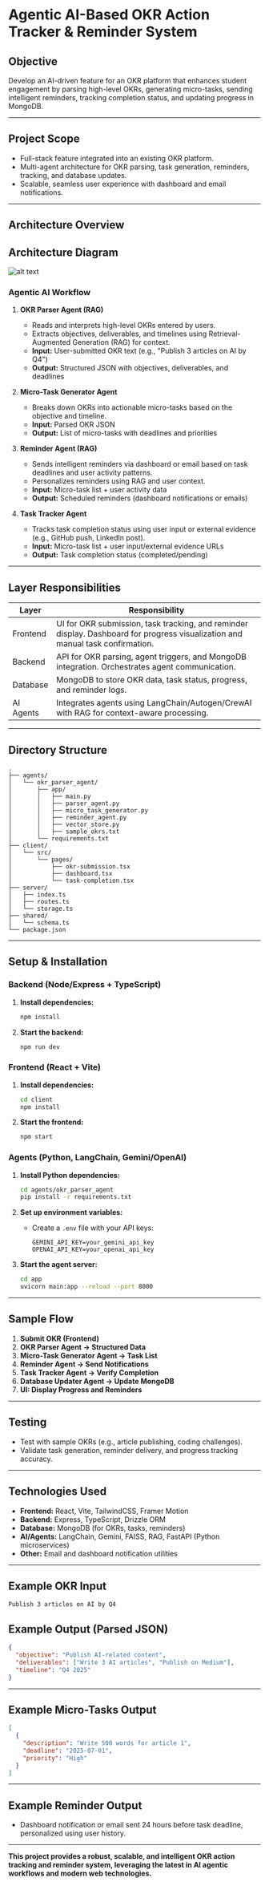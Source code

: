 # Agentic AI-Based OKR Action Tracker & Reminder System

## Objective

Develop an AI-driven feature for an OKR platform that enhances student engagement by parsing high-level OKRs, generating micro-tasks, sending intelligent reminders, tracking completion status, and updating progress in MongoDB.

---

## Project Scope

- Full-stack feature integrated into an existing OKR platform.
- Multi-agent architecture for OKR parsing, task generation, reminders, tracking, and database updates.
- Scalable, seamless user experience with dashboard and email notifications.

---

## Architecture Overview

## Architecture Diagram
![alt text](<System Architecture Diagram_ Frontend, Backend, and LangGraph Workflow - visual selection.png>)

### Agentic AI Workflow

1. **OKR Parser Agent (RAG)**
   - Reads and interprets high-level OKRs entered by users.
   - Extracts objectives, deliverables, and timelines using Retrieval-Augmented Generation (RAG) for context.
   - **Input:** User-submitted OKR text (e.g., "Publish 3 articles on AI by Q4")
   - **Output:** Structured JSON with objectives, deliverables, and deadlines

2. **Micro-Task Generator Agent**
   - Breaks down OKRs into actionable micro-tasks based on the objective and timeline.
   - **Input:** Parsed OKR JSON
   - **Output:** List of micro-tasks with deadlines and priorities

3. **Reminder Agent (RAG)**
   - Sends intelligent reminders via dashboard or email based on task deadlines and user activity patterns.
   - Personalizes reminders using RAG and user context.
   - **Input:** Micro-task list + user activity data
   - **Output:** Scheduled reminders (dashboard notifications or emails)

4. **Task Tracker Agent**
   - Tracks task completion status using user input or external evidence (e.g., GitHub push, LinkedIn post).
   - **Input:** Micro-task list + user input/external evidence URLs
   - **Output:** Task completion status (completed/pending)


---

## Layer Responsibilities

| Layer      | Responsibility                                                                 |
|------------|-------------------------------------------------------------------------------|
| Frontend   | UI for OKR submission, task tracking, and reminder display. Dashboard for progress visualization and manual task confirmation. |
| Backend    | API for OKR parsing, agent triggers, and MongoDB integration. Orchestrates agent communication. |
| Database   | MongoDB to store OKR data, task status, progress, and reminder logs.           |
| AI Agents  | Integrates agents using LangChain/Autogen/CrewAI with RAG for context-aware processing. |

---

## Directory Structure

```
.
├── agents/
│   └── okr_parser_agent/
│       ├── app/
│       │   ├── main.py
│       │   ├── parser_agent.py
│       │   ├── micro_task_generator.py
│       │   ├── reminder_agent.py
│       │   ├── vector_store.py
│       │   ├── sample_okrs.txt
│       └── requirements.txt
├── client/
│   └── src/
│       └── pages/
│           ├── okr-submission.tsx
│           ├── dashboard.tsx
│           └── task-completion.tsx
├── server/
│   ├── index.ts
│   ├── routes.ts
│   └── storage.ts
├── shared/
│   └── schema.ts
└── package.json
```

---

## Setup & Installation

### Backend (Node/Express + TypeScript)

1. **Install dependencies:**
   ```bash
   npm install
   ```

2. **Start the backend:**
   ```bash
   npm run dev
   ```

### Frontend (React + Vite)

1. **Install dependencies:**
   ```bash
   cd client
   npm install
   ```

2. **Start the frontend:**
   ```bash
   npm start
   ```

### Agents (Python, LangChain, Gemini/OpenAI)

1. **Install Python dependencies:**
   ```bash
   cd agents/okr_parser_agent
   pip install -r requirements.txt
   ```

2. **Set up environment variables:**
   - Create a `.env` file with your API keys:
     ```
     GEMINI_API_KEY=your_gemini_api_key
     OPENAI_API_KEY=your_openai_api_key
     ```

3. **Start the agent server:**
   ```bash
   cd app
   uvicorn main:app --reload --port 8000
   ```
---

## Sample Flow

1. **Submit OKR (Frontend)**
2. **OKR Parser Agent → Structured Data**
3. **Micro-Task Generator Agent → Task List**
4. **Reminder Agent → Send Notifications**
5. **Task Tracker Agent → Verify Completion**
6. **Database Updater Agent → Update MongoDB**
7. **UI: Display Progress and Reminders**

---

## Testing

- Test with sample OKRs (e.g., article publishing, coding challenges).
- Validate task generation, reminder delivery, and progress tracking accuracy.

---

## Technologies Used

- **Frontend:** React, Vite, TailwindCSS, Framer Motion
- **Backend:** Express, TypeScript, Drizzle ORM
- **Database:** MongoDB (for OKRs, tasks, reminders)
- **AI/Agents:** LangChain, Gemini, FAISS, RAG, FastAPI (Python microservices)
- **Other:** Email and dashboard notification utilities

---

## Example OKR Input

```
Publish 3 articles on AI by Q4
```

## Example Output (Parsed JSON)

```json
{
  "objective": "Publish AI-related content",
  "deliverables": ["Write 3 AI articles", "Publish on Medium"],
  "timeline": "Q4 2025"
}
```

---

## Example Micro-Tasks Output

```json
[
  {
    "description": "Write 500 words for article 1",
    "deadline": "2025-07-01",
    "priority": "High"
  }
]
```

---

## Example Reminder Output

- Dashboard notification or email sent 24 hours before task deadline, personalized using user history.

---

**This project provides a robust, scalable, and intelligent OKR action tracking and reminder system, leveraging the latest in AI agentic workflows and modern web technologies.**
